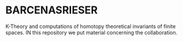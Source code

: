 # BARCENASRIESER
K-Theory  and  computations  of   homotopy  theoretical invariants  of  finite  spaces. 
IN  this  repository we  put  material  concerning  the   collaboration. 
